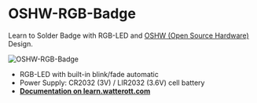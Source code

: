 # OSHW-RGB-Badge
Learn to Solder Badge with RGB-LED and [OSHW (Open Source Hardware)](http://www.oshwa.org/open-source-hardware-logo/) Design.

![OSHW-RGB-Badge](https://github.com/watterott/OSHW-RGB-Badge/raw/master/hardware/OSHW-RGB-Badge_v11.jpg)

* RGB-LED with built-in blink/fade automatic
* Power Supply: CR2032 (3V) / LIR2032 (3.6V) cell battery
* **[Documentation on learn.watterott.com](http://learn.watterott.com/learn-to-solder/oshw-badge/)**
